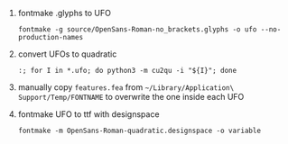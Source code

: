 1. fontmake .glyphs to UFO

	`fontmake -g source/OpenSans-Roman-no_brackets.glyphs -o ufo --no-production-names`
2. convert UFOs to quadratic

	`:; for I in *.ufo; do python3 -m cu2qu -i "${I}"; done`
3. manually copy `features.fea` from `~/Library/Application\ Support/Temp/FONTNAME` to overwrite the one inside each UFO
4. fontmake UFO to ttf with designspace

	`fontmake -m OpenSans-Roman-quadratic.designspace -o variable`
